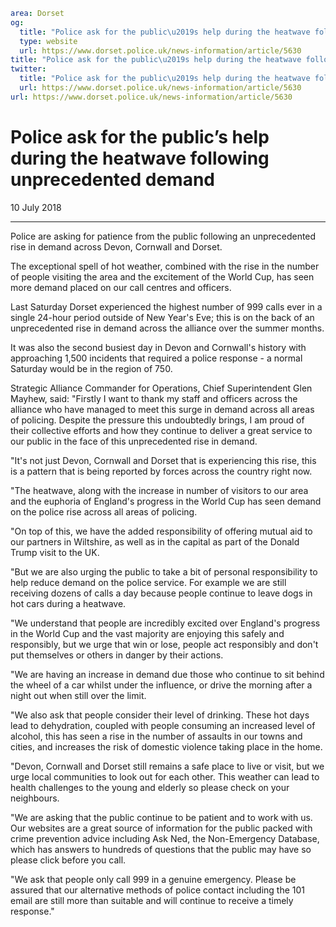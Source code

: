 ```yaml
area: Dorset
og:
  title: "Police ask for the public\u2019s help during the heatwave following unprecedented demand"
  type: website
  url: https://www.dorset.police.uk/news-information/article/5630
title: "Police ask for the public\u2019s help during the heatwave following unprecedented demand |"
twitter:
  title: "Police ask for the public\u2019s help during the heatwave following unprecedented demand"
  url: https://www.dorset.police.uk/news-information/article/5630
url: https://www.dorset.police.uk/news-information/article/5630
```

# Police ask for the public’s help during the heatwave following unprecedented demand

10 July 2018

* * *

Police are asking for patience from the public following an unprecedented rise in demand across Devon, Cornwall and Dorset.

The exceptional spell of hot weather, combined with the rise in the number of people visiting the area and the excitement of the World Cup, has seen more demand placed on our call centres and officers.

Last Saturday Dorset experienced the highest number of 999 calls ever in a single 24-hour period outside of New Year's Eve; this is on the back of an unprecedented rise in demand across the alliance over the summer months.

It was also the second busiest day in Devon and Cornwall's history with approaching 1,500 incidents that required a police response - a normal Saturday would be in the region of 750.

Strategic Alliance Commander for Operations, Chief Superintendent Glen Mayhew, said: "Firstly I want to thank my staff and officers across the alliance who have managed to meet this surge in demand across all areas of policing. Despite the pressure this undoubtedly brings, I am proud of their collective efforts and how they continue to deliver a great service to our public in the face of this unprecedented rise in demand.

"It's not just Devon, Cornwall and Dorset that is experiencing this rise, this is a pattern that is being reported by forces across the country right now.

"The heatwave, along with the increase in number of visitors to our area and the euphoria of England's progress in the World Cup has seen demand on the police rise across all areas of policing.

"On top of this, we have the added responsibility of offering mutual aid to our partners in Wiltshire, as well as in the capital as part of the Donald Trump visit to the UK.

"But we are also urging the public to take a bit of personal responsibility to help reduce demand on the police service. For example we are still receiving dozens of calls a day because people continue to leave dogs in hot cars during a heatwave.

"We understand that people are incredibly excited over England's progress in the World Cup and the vast majority are enjoying this safely and responsibly, but we urge that win or lose, people act responsibly and don't put themselves or others in danger by their actions.

"We are having an increase in demand due those who continue to sit behind the wheel of a car whilst under the influence, or drive the morning after a night out when still over the limit.

"We also ask that people consider their level of drinking. These hot days lead to dehydration, coupled with people consuming an increased level of alcohol, this has seen a rise in the number of assaults in our towns and cities, and increases the risk of domestic violence taking place in the home.

"Devon, Cornwall and Dorset still remains a safe place to live or visit, but we urge local communities to look out for each other. This weather can lead to health challenges to the young and elderly so please check on your neighbours.

"We are asking that the public continue to be patient and to work with us. Our websites are a great source of information for the public packed with crime prevention advice including Ask Ned, the Non-Emergency Database, which has answers to hundreds of questions that the public may have so please click before you call.

"We ask that people only call 999 in a genuine emergency. Please be assured that our alternative methods of police contact including the 101 email are still more than suitable and will continue to receive a timely response."

